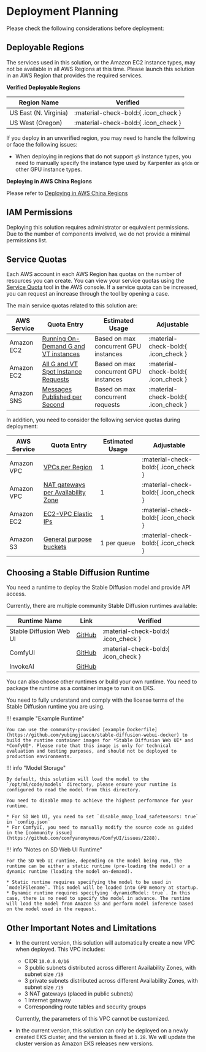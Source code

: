 # Deployment Planning

Please check the following considerations before deployment:

## Deployable Regions
The services used in this solution, or the Amazon EC2 instance types, may not be available in all AWS Regions at this time. Please launch this solution in an AWS Region that provides the required services.

**Verified Deployable Regions**

| Region Name           | Verified |
|----------------|---------------------------------------|
| US East (N. Virginia)  | :material-check-bold:{ .icon_check }  |
| US West (Oregon)     | :material-check-bold:{ .icon_check }  |

If you deploy in an unverified region, you may need to handle the following or face the following issues:

* When deploying in regions that do not support `g5` instance types, you need to manually specify the instance type used by Karpenter as `g4dn` or other GPU instance types.

**Deploying in AWS China Regions**

Please refer to [Deploying in AWS China Regions](./aws-cn.md)

## IAM Permissions

Deploying this solution requires administrator or equivalent permissions. Due to the number of components involved, we do not provide a minimal permissions list.

## Service Quotas

Each AWS account in each AWS Region has quotas on the number of resources you can create. You can view your service quotas using the [Service Quota](https://console.aws.amazon.com/servicequotas/home/) tool in the AWS console. If a service quota can be increased, you can request an increase through the tool by opening a case.

The main service quotas related to this solution are:

| AWS Service | Quota Entry | Estimated Usage | Adjustable |
|---------|---------|-----------|-----------|
| Amazon EC2  | [Running On-Demand G and VT instances](https://console.aws.amazon.com/servicequotas/home/services/ec2/quotas/L-DB2E81BA) | Based on max concurrent GPU instances | :material-check-bold:{ .icon_check }  |
| Amazon EC2  | [All G and VT Spot Instance Requests](https://console.aws.amazon.com/servicequotas/home/services/ec2/quotas/L-3819A6DF) | Based on max concurrent GPU instances | :material-check-bold:{ .icon_check }  |
| Amazon SNS  | [Messages Published per Second](https://console.aws.amazon.com/servicequotas/home/services/sns/quotas/L-F8E2BA85) | Based on max concurrent requests | :material-check-bold:{ .icon_check }  |

In addition, you need to consider the following service quotas during deployment:

| AWS Service | Quota Entry | Estimated Usage | Adjustable |
|---------|---------|-----------|-----------|
| Amazon VPC  | [VPCs per Region](https://console.aws.amazon.com/servicequotas/home/services/vpc/quotas/L-F678F1CE) | 1 | :material-check-bold:{ .icon_check }  |
| Amazon VPC  | [NAT gateways per Availability Zone](https://console.aws.amazon.com/servicequotas/home/services/vpc/quotas/L-FE5A380F) | 1 | :material-check-bold:{ .icon_check }  |
| Amazon EC2  | [EC2-VPC Elastic IPs](https://console.aws.amazon.com/servicequotas/home/services/ec2/quotas/L-0263D0A3) | 1 | :material-check-bold:{ .icon_check }  |
| Amazon S3  | [General purpose buckets](https://console.aws.amazon.com/servicequotas/home/services/s3/quotas/L-DC2B2D3D) | 1 per queue | :material-check-bold:{ .icon_check }  |

## Choosing a Stable Diffusion Runtime

You need a runtime to deploy the Stable Diffusion model and provide API access.

Currently, there are multiple community Stable Diffusion runtimes available:

| Runtime Name           | Link |  Verified  |
|----------------|-----------------|----------------------|
| Stable Diffusion Web UI  | [GitHub](https://github.com/AUTOMATIC1111/stable-diffusion-webui) | :material-check-bold:{ .icon_check }  |
| ComfyUI     | [GitHub](https://github.com/comfyanonymous/ComfyUI) | :material-check-bold:{ .icon_check }  |
| InvokeAI     | [GitHub](https://github.com/invoke-ai/InvokeAI) |   |

You can also choose other runtimes or build your own runtime. You need to package the runtime as a container image to run it on EKS.

You need to fully understand and comply with the license terms of the Stable Diffusion runtime you are using.

!!! example "Example Runtime"

    You can use the community-provided [example Dockerfile](https://github.com/yubingjiaocn/stable-diffusion-webui-docker) to build the runtime container images for *Stable Diffusion Web UI* and *ComfyUI*. Please note that this image is only for technical evaluation and testing purposes, and should not be deployed to production environments.

!!! info "Model Storage"

    By default, this solution will load the model to the `/opt/ml/code/models` directory, please ensure your runtime is configured to read the model from this directory.

    You need to disable mmap to achieve the highest performance for your runtime.

    * For SD Web UI, you need to set `disable_mmap_load_safetensors: true` in `config.json`
    * For ComfyUI, you need to manually modify the source code as guided in the [community issue](https://github.com/comfyanonymous/ComfyUI/issues/2288).

!!! info "Notes on SD Web UI Runtime"

    For the SD Web UI runtime, depending on the model being run, the runtime can be either a static runtime (pre-loading the model) or a dynamic runtime (loading the model on-demand).

    * Static runtime requires specifying the model to be used in `modelFilename`. This model will be loaded into GPU memory at startup.
    * Dynamic runtime requires specifying `dynamicModel: true`. In this case, there is no need to specify the model in advance. The runtime will load the model from Amazon S3 and perform model inference based on the model used in the request.

## Other Important Notes and Limitations

- In the current version, this solution will automatically create a new VPC when deployed. This VPC includes:
    - CIDR `10.0.0.0/16`
    - 3 public subnets distributed across different Availability Zones, with subnet size `/19`
    - 3 private subnets distributed across different Availability Zones, with subnet size `/19`
    - 3 NAT gateways (placed in public subnets)
    - 1 Internet gateway
    - Corresponding route tables and security groups

    Currently, the parameters of this VPC cannot be customized.

- In the current version, this solution can only be deployed on a newly created EKS cluster, and the version is fixed at `1.28`. We will update the cluster version as Amazon EKS releases new versions.